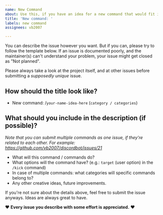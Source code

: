 ```yaml
---
name: New Command
about: Use this, if you have an idea for a new command that would fit into this project
title: 'New command: '
labels: new command
assignees: vb2007

---
```


You can describe the issue however you want. But if you can, please try to follow the template below. If an issue is documented poorly, and the maintainer(s) can't understand your problem, your issue might get closed as "Not planned".

Please always take a look at the project itself, and at other issues before submitting a _supposedly unique_ issue.

## How should the title look like?

- New command: /`your-name-idea-here` (`category / categories`)

## What should you include in the description (if possible)?

_Note that you can submit multiple commands as one issue, if they're related to each other. For example: https://github.com/vb2007/discordbot/issues/21_

- What will this command / commands do?
- What options will the command have? (e.g.: `target` (user option) in the `/kick` command)
- In case of multiple commands: what categories will specific commands belong to?
- Any other creative ideas, future improvements.

If you're not sure about the details above, feel free to submit the issue anyways. Ideas are always great to have.

♥ **Every issue you describe with some effort is appreciated.** ♥